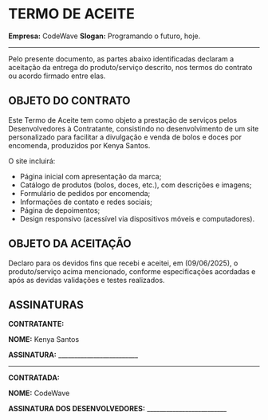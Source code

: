 # TERMO DE ACEITE

**Empresa:** CodeWave
**Slogan:** Programando o futuro, hoje. 

---

Pelo presente documento, as partes abaixo identificadas declaram a aceitação da entrega do produto/serviço descrito, nos termos do contrato ou acordo firmado entre elas. 

## OBJETO DO CONTRATO 

Este Termo de Aceite tem como objeto a prestação de serviços pelos Desenvolvedores à Contratante, consistindo no desenvolvimento de um site personalizado para facilitar a divulgação e venda de bolos e doces por encomenda, produzidos por Kenya Santos. 

O site incluirá:

* Página inicial com apresentação da marca; 
* Catálogo de produtos (bolos, doces, etc.), com descrições e imagens;
* Formulário de pedidos por encomenda; 
* Informações de contato e redes sociais;
* Página de depoimentos;
* Design responsivo (acessível via dispositivos móveis e computadores). 

## OBJETO DA ACEITAÇÃO 

Declaro para os devidos fins que recebi e aceitei, em (09/06/2025), o produto/serviço acima mencionado, conforme especificações acordadas e após as devidas validações e testes realizados.

## ASSINATURAS 

**CONTRATANTE:**

**NOME:** Kenya Santos

**ASSINATURA:** _________________________

---

**CONTRATADA:**

**NOME:** CodeWave

**ASSINATURA DOS DESENVOLVEDORES:** _________________________
